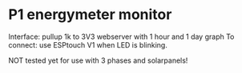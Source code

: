 P1 energymeter monitor
====================

Interface: pullup 1k to 3V3
webserver with 1 hour and 1 day graph
To connect: use ESPtouch V1 when LED is blinking.

NOT tested yet for use with 3 phases and solarpanels!


